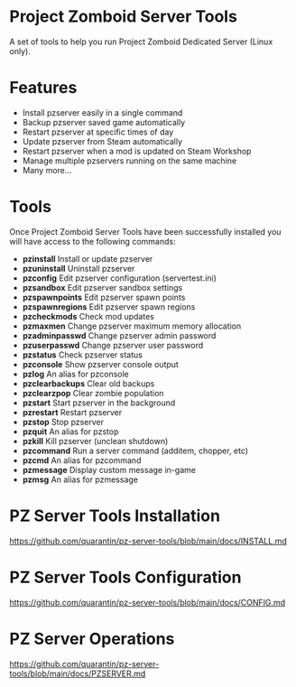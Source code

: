 # Project Zomboid Server Tools
A set of tools to help you run Project Zomboid Dedicated Server (Linux only).

# Features
- Install pzserver easily in a single command
- Backup pzserver saved game automatically
- Restart pzserver at specific times of day
- Update pzserver from Steam automatically
- Restart pzserver when a mod is updated on Steam Workshop
- Manage multiple pzservers running on the same machine
- Many more...

# Tools
Once Project Zomboid Server Tools have been successfully installed you will have access to the following commands:
- **pzinstall**        Install or update pzserver
- **pzuninstall**      Uninstall pzserver
- **pzconfig**         Edit pzserver configuration (servertest.ini)
- **pzsandbox**        Edit pzserver sandbox settings
- **pzspawnpoints**    Edit pzserver spawn points
- **pzspawnregions**   Edit pzserver spawn regions
- **pzcheckmods**      Check mod updates
- **pzmaxmen**         Change pzserver maximum memory allocation
- **pzadminpasswd**    Change pzserver admin password
- **pzuserpasswd**     Change pzserver user password
- **pzstatus**         Check pzserver status
- **pzconsole**        Show pzserver console output
- **pzlog**            An alias for pzconsole
- **pzclearbackups**   Clear old backups
- **pzclearzpop**      Clear zombie population
- **pzstart**          Start pzserver in the background
- **pzrestart**        Restart pzserver
- **pzstop**           Stop pzserver
- **pzquit**           An alias for pzstop
- **pzkill**           Kill pzserver (unclean shutdown)
- **pzcommand**        Run a server command (additem, chopper, etc)
- **pzcmd**            An alias for pzcommand
- **pzmessage**        Display custom message in-game
- **pzmsg**            An alias for pzmessage

# PZ Server Tools Installation
https://github.com/quarantin/pz-server-tools/blob/main/docs/INSTALL.md

# PZ Server Tools Configuration
https://github.com/quarantin/pz-server-tools/blob/main/docs/CONFIG.md

# PZ Server Operations
https://github.com/quarantin/pz-server-tools/blob/main/docs/PZSERVER.md
